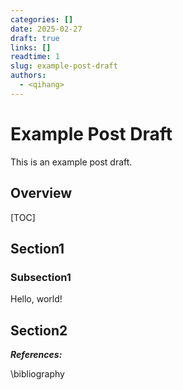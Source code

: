 ```yaml
---
categories: []
date: 2025-02-27
draft: true
links: []
readtime: 1
slug: example-post-draft
authors:
  - <qihang>
---
```

# Example Post Draft
This is an example post draft.
<!-- more -->
## Overview
[TOC]
## Section1
### Subsection1
Hello, world!
## Section2

***References:***

\bibliography

